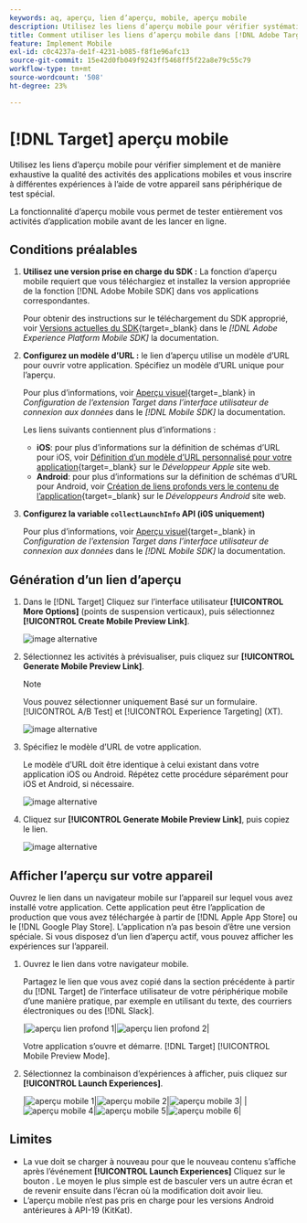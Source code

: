 ```yaml
---
keywords: aq, aperçu, lien d’aperçu, mobile, aperçu mobile
description: Utilisez les liens d’aperçu mobile pour vérifier systématiquement la qualité des activités des applications mobiles.
title: Comment utiliser les liens d’aperçu mobile dans [!DNL Adobe Target] Mobile ?
feature: Implement Mobile
exl-id: c0c4237a-de1f-4231-b085-f8f1e96afc13
source-git-commit: 15e42d0fb049f9243ff5468ff5f22a8e79c55c79
workflow-type: tm+mt
source-wordcount: '508'
ht-degree: 23%

---
```


# [!DNL Target] aperçu mobile

Utilisez les liens d’aperçu mobile pour vérifier simplement et de manière exhaustive la qualité des activités des applications mobiles et vous inscrire à différentes expériences à l’aide de votre appareil sans périphérique de test spécial.

La fonctionnalité d’aperçu mobile vous permet de tester entièrement vos activités d’application mobile avant de les lancer en ligne.

## Conditions préalables

1. **Utilisez une version prise en charge du SDK :** La fonction d’aperçu mobile requiert que vous téléchargiez et installez la version appropriée de la fonction [!DNL Adobe Mobile SDK] dans vos applications correspondantes.

   Pour obtenir des instructions sur le téléchargement du SDK approprié, voir [Versions actuelles du SDK](https://developer.adobe.com/client-sdks/documentation/current-sdk-versions/){target=_blank} dans le *[!DNL Adobe Experience Platform Mobile SDK]* la documentation.

1. **Configurez un modèle d’URL :** le lien d’aperçu utilise un modèle d’URL pour ouvrir votre application. Spécifiez un modèle d’URL unique pour l’aperçu.

   Pour plus d’informations, voir [Aperçu visuel](https://developer.adobe.com/client-sdks/documentation/adobe-target/#visual-preview){target=_blank} in *Configuration de l’extension Target dans l’interface utilisateur de connexion aux données* dans le *[!DNL Mobile SDK]* la documentation.

   Les liens suivants contiennent plus d’informations :

   * **iOS**: pour plus d’informations sur la définition de schémas d’URL pour iOS, voir [Définition d’un modèle d’URL personnalisé pour votre application](https://developer.apple.com/documentation/xcode/defining-a-custom-url-scheme-for-your-app){target=_blank} sur le *Développeur Apple* site web.
   * **Android**: pour plus d’informations sur la définition de schémas d’URL pour Android, voir [Création de liens profonds vers le contenu de l’application](https://developer.android.com/training/app-links/deep-linking){target=_blank} sur le *Développeurs Android* site web.

1. **Configurez la variable `collectLaunchInfo` API (i0S uniquement)**

   Pour plus d’informations, voir [Aperçu visuel](https://developer.adobe.com/client-sdks/documentation/adobe-target/#visual-preview){target=_blank} in *Configuration de l’extension Target dans l’interface utilisateur de connexion aux données* dans le *[!DNL Mobile SDK]* la documentation.

## Génération d’un lien d’aperçu

1. Dans le [!DNL Target] Cliquez sur l’interface utilisateur **[!UICONTROL More Options]** (points de suspension verticaux), puis sélectionnez **[!UICONTROL Create Mobile Preview Link]**.

   ![image alternative](assets/mobile-preview-create.png)

1. Sélectionnez les activités à prévisualiser, puis cliquez sur **[!UICONTROL Generate Mobile Preview Link]**.

   >[!NOTE]
   >
   >Vous pouvez sélectionner uniquement Basé sur un formulaire. [!UICONTROL A/B Test] et [!UICONTROL Experience Targeting] (XT).

   ![image alternative](assets/mobile-preview-select-activities.png)

1. Spécifiez le modèle d’URL de votre application.

   Le modèle d’URL doit être identique à celui existant dans votre application iOS ou Android. Répétez cette procédure séparément pour iOS et Android, si nécessaire.

   ![image alternative](assets/mobile-preview-enter-url-scheme.png)

1. Cliquez sur **[!UICONTROL Generate Mobile Preview Link]**, puis copiez le lien.

   ![image alternative](assets/mobile-preview-generate-and-copy.png)

## Afficher l’aperçu sur votre appareil

Ouvrez le lien dans un navigateur mobile sur l’appareil sur lequel vous avez installé votre application. Cette application peut être l’application de production que vous avez téléchargée à partir de [!DNL Apple App Store] ou le [!DNL Google Play Store]. L’application n’a pas besoin d’être une version spéciale. Si vous disposez d’un lien d’aperçu actif, vous pouvez afficher les expériences sur l’appareil.

1. Ouvrez le lien dans votre navigateur mobile.

   Partagez le lien que vous avez copié dans la section précédente à partir du [!DNL Target] de l’interface utilisateur de votre périphérique mobile d’une manière pratique, par exemple en utilisant du texte, des courriers électroniques ou des [!DNL Slack].

   |![aperçu lien profond 1](assets/mobile-preview-open-deeplink.png)|![aperçu lien profond 2](assets/mobile-preview-open-app.png)|

   Votre application s’ouvre et démarre. [!DNL Target] [!UICONTROL Mobile Preview Mode].

1. Sélectionnez la combinaison d’expériences à afficher, puis cliquez sur **[!UICONTROL Launch Experiences]**.

   |![aperçu mobile 1](assets/mobile-preview-experience-selection-1.png)|![aperçu mobile 2](assets/mobile-preview-experience-result-1-france.png)|![aperçu mobile 3](assets/mobile-preview-experience-result-1-shipfree.png)|
|![aperçu mobile 4](assets/mobile-preview-experience-selection-2.png)|![aperçu mobile 5](assets/mobile-preview-experience-result-2-aus.png)|![aperçu mobile 6](assets/mobile-preview-experience-result-2-10off.png)|

## Limites 

* La vue doit se charger à nouveau pour que le nouveau contenu s’affiche après l’événement **[!UICONTROL Launch Experiences]** Cliquez sur le bouton . Le moyen le plus simple est de basculer vers un autre écran et de revenir ensuite dans l’écran où la modification doit avoir lieu.
* L’aperçu mobile n’est pas pris en charge pour les versions Android antérieures à API-19 (KitKat).
